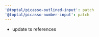 ```yaml
---
'@toptal/picasso-outlined-input': patch
'@toptal/picasso-number-input': patch
---
```


- update ts references
